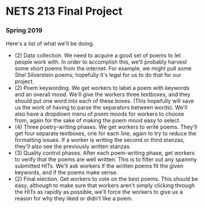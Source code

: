# NETS 213 Final Project
### Spring 2019

Here's a list of what we'll be doing.
* (2) Data collection. We need to acquire a good set of poems to let people work with. In order to accomplish this, we'll probably harvest some short poems from the internet. For example, we might pull some Shel Silverstein poems; hopefully it's legal for us to do that for our project.
* (2) Poem keywording. We get workers to label a poem with keywords and an overall mood. We'll give the workers three textboxes, and they should put one word into each of these boxes. (This hopefully will save us the work of having to parse the separators between words). We'll also have a dropdown menu of poem moods for workers to choose from, again for the sake of making the poem mood easy to select.
* (4) Three poetry-writing phases. We get workers to write poems. They'll get four separate textboxes, one for each line, again to try to reduce the formatting issues. If a worker is writing the second or third stanzas, they'll also see the previously written stanzas.
* (3) Quality control phases. After each poem-writing phase, get workers to verify that the poems are well written. This is to filter out any spammy submitted HITs. We'll ask workers if the written poems fit the given keywords, and if the poems make sense.
* (2) Final election. Get workers to vote on the best poems. This should be easy, although to make sure that workers aren't simply clicking through the HITs as rapidly as possible, we'll force the workers to give us a reason for why they liked or didn't like a poem.
